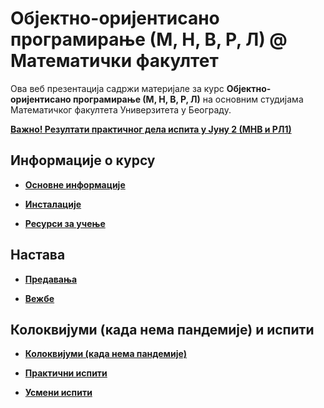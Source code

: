 # Објектно-оријентисано програмирање (М, Н, В, Р, Л) @ Математички факултет

Ова веб презентација садржи материјале за курс **Објектно-оријентисано програмирање  (М, Н, В, Р, Л)** на основним студијама Математичког факултета Универзитета у Београду.

**[Важно! Резултати практичног дела испита у Јуну 2 (МНВ и РЛ1)](/pismeni-ispiti/info/README.md)**

<!--
<span style="color:DeepSkyBlue">Обавештење \[група 2MНВБ\]: Надокнада часа вежби који губимо 03.05. (нерадни дан) биће одржана унапред (у односу на термин надокнаде предвиђен распоредом активности), у четвртак 06.05. 16-18h путем Webex састанка. </span>
**[Важно! Резултати практичног дела испита у року Јануар1ПС](/pismeni-ispiti/info/README.md)**
-->


## Информације о курсу

* **[Основне информације](/informacije/README.md)**

* **[Инсталације](/INSTALACIJE.md)**

* **[Ресурси за учење](/RESURSI-ZA-UCENJE.md)**

## Настава

* **[Предавања](/predavanja/README.md)**

* **[Вежбе](/vezbe/README.md)**

## Колоквијуми (када нема пандемије) и испити

* **[Колоквијуми (када нема пандемије)](/kolokvijumi/README.md)**

* **[Практични испити](/pismeni-ispiti/README.md)**

* **[Усмени испити](/usmeni-ispiti/README.md)**
